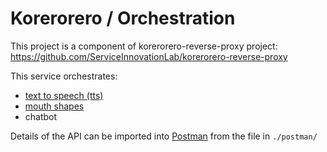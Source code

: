 # Korerorero / Orchestration

This project is a component of korerorero-reverse-proxy project: <https://github.com/ServiceInnovationLab/korerorero-reverse-proxy>

This service orchestrates:

- [text to speech (tts)](https://github.com/ServiceInnovationLab/korerorero-marytts)
- [mouth shapes](https://github.com/ServiceInnovationLab/korerorero-mouth-shapes)
- chatbot

Details of the API can be imported into [Postman](https://www.postman.com/)  from the file in `./postman/`

